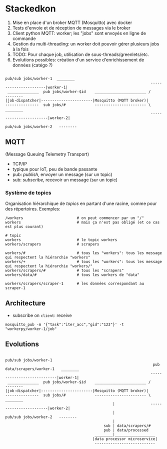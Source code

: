 # Stackedkon

1. Mise en place d'un broker MQTT (Mosquitto) avec docker
2. Tests d'envoie et de réception de messages via le broker
3. Client python MQTT: worker; les "jobs" sont envoyés en ligne de commande
4. Gestion du multi-threading: un worker doit pouvoir gérer plusieurs jobs à la fois
5. TODO: Pour chaque job, utilisation de sous-threads/greenlets/etc.
6. Evolutions possibles: création d'un service d'enrichissement de données (catégo ?)

```
                                                                  pub/sub jobs/worker-1  ________
                                                                 -----------------------|worker-1|
 ______________  pub jobs/worker-$id    _______________________ /                        --------
|job-dispatcher|-----------------------|Mosquitto (MQTT broker)|
---------------  sub jobs/#             ----------------------- \                         ________
                                                                 ------------------------|worker-2|
                                                                  pub/sub jobs/worker-2   --------
```

## MQTT
(Message Queuing Telemetry Transport)
- TCP/IP
- typique pour IoT, peu de bande passante 
- pub: _publish_, envoyer un message (sur un topic)
- sub: _subscribe_, recevoir un message (sur un topic)

### Système de topics 
Organisation hiérarchique de _topics_ en partant d'une racine, comme pour des
répertoires. Exemples: 
```
/workers                        # on peut commencer par un "/"
workers                         # mais ça n'est pas obligé (et ce cas est plus courant)

# topic
workers                         # le topic workers
workers/scrapers                # scrapers

workers/#                       # tous les "workers": tous les message qui respectent la hiérarchie "workers"
workers/+                       # tous les "workers": tous les message qui respectent la hiérarchie "workers/"
workers/scrapers/#              # tous les "scrapers"
workers/data/#                  # tous les workers de "data"

workers/scrapers/scraper-1      # les données correspondant au scraper-1
```

## Architecture

- subscribe on `client`: receive

```
mosquitto_pub -m '{"task":"iter_acc","gid":"123"}' -t "workerpy/worker-1/job"
```




## Evolutions

```
                                                                  pub/sub jobs/worker-1 
                                                                  pub data/scrapers/worker-1   ________
                                                                 ----------------------------|worker-1|
 ______________  pub jobs/worker-$id    _______________________ /                             --------
|job-dispatcher|-----------------------|Mosquitto (MQTT broker)|
---------------  sub jobs/#             ----------------------- \                         ________
                                                |                ------------------------|worker-2|
                                                |                 pub/sub jobs/worker-2   --------
                                                |
                                            sub | data/scrapers/#
                                            pub | data/processed
                                        ________|__________________
                                       |data processor microservice|
                                        ---------------------------
```
